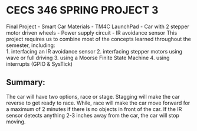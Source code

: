 <h1> CECS 346 SPRING PROJECT 3 </h1>
Final Project - Smart Car  
Materials  
- TM4C LaunchPad
- Car with 2 stepper motor driven wheels
- Power supply circuit
- IR avoidance sensor  
This project requires us to combine most of the concepts learned throughout the semester, including: <br>
1. interfacing an IR avoidance sensor
2. interfacing stepper motors using wave or full driving
3. using a Moorse Finite State Machine
4. using interrupts (GPIO & SysTick)

<h2> Summary: </h2>
The car will have two options, race or stage. Stagging will make the car reverse to get ready to race. While, race will make the car move forward for a maximum of 2 minutes if there is no objects in front of the car. If the IR sensor detects anything 2-3 inches away from the car, the car will stop moving. 
